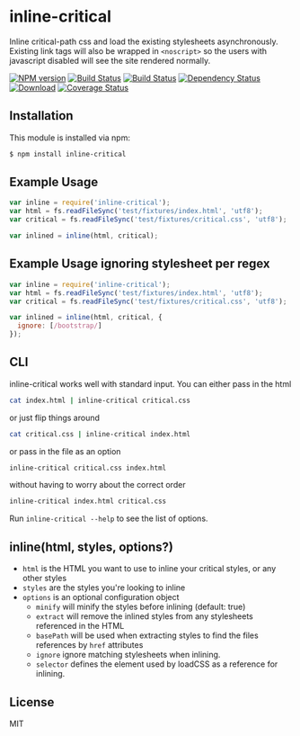 # inline-critical

Inline critical-path css and load the existing stylesheets asynchronously.
Existing link tags will also be wrapped in ```<noscript>``` so the users with javascript disabled will see the site rendered normally.

[![NPM version][npm-image]][npm-url] [![Build Status][travis-image]][travis-url] [![Build Status][appveyor-image]][appveyor-url] [![Dependency Status][depstat-image]][depstat-url] [![Download][dlcounter-image]][dlcounter-url] [![Coverage Status][coveralls-image]][coveralls-url]

## Installation

This module is installed via npm:

``` bash
$ npm install inline-critical
```

## Example Usage

``` js
var inline = require('inline-critical');
var html = fs.readFileSync('test/fixtures/index.html', 'utf8');
var critical = fs.readFileSync('test/fixtures/critical.css', 'utf8');

var inlined = inline(html, critical);
```

## Example Usage ignoring stylesheet per regex


``` js
var inline = require('inline-critical');
var html = fs.readFileSync('test/fixtures/index.html', 'utf8');
var critical = fs.readFileSync('test/fixtures/critical.css', 'utf8');

var inlined = inline(html, critical, {
  ignore: [/bootstrap/]
});
```

## CLI

inline-critical works well with standard input. 
You can either pass in the html 
```bash
cat index.html | inline-critical critical.css
```
or just flip things around
```bash
cat critical.css | inline-critical index.html
```
or pass in the file as an option
```bash
inline-critical critical.css index.html
```
without having to worry about the correct order
```bash
inline-critical index.html critical.css
```
Run `inline-critical --help` to see the list of options.

## inline(html, styles, options?)

- `html` is the HTML you want to use to inline your critical styles, or any other styles
- `styles` are the styles you're looking to inline
- `options` is an optional configuration object
  - `minify` will minify the styles before inlining (default: true)
  - `extract` will remove the inlined styles from any stylesheets referenced in the HTML
  - `basePath` will be used when extracting styles to find the files references by `href` attributes
  - `ignore` ignore matching stylesheets when inlining.
  - `selector` defines the element used by loadCSS as a reference for inlining.

## License

MIT

[npm-url]: https://npmjs.org/package/inline-critical
[npm-image]: https://badge.fury.io/js/inline-critical.svg

[travis-url]: https://travis-ci.org/bezoerb/inline-critical
[travis-image]: https://secure.travis-ci.org/bezoerb/inline-critical.svg?branch=master

[appveyor-url]: https://ci.appveyor.com/project/bezoerb/inline-critical/branch/master
[appveyor-image]: https://ci.appveyor.com/api/projects/status/qb9esocjkpp6hw3q/branch/master?svg=true

[depstat-url]: https://david-dm.org/bezoerb/inline-critical
[depstat-image]: https://david-dm.org/bezoerb/inline-critical.svg

[dlcounter-url]: https://www.npmjs.com/package/inline-critical
[dlcounter-image]: https://img.shields.io/npm/dm/inline-critical.svg

[coveralls-url]: https://coveralls.io/github/bezoerb/inline-critical?branch=master
[coveralls-image]: https://coveralls.io/repos/github/bezoerb/inline-critical/badge.svg?branch=master
